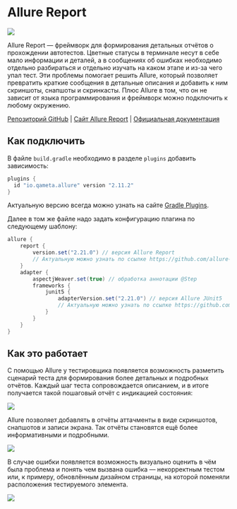 # Allure Report

![](https://raw.githubusercontent.com/qa-guru/knowledge-base/main/img/tools-java/Allure-Report/Allure-Report-banner-1.jpg)

Allure Report — фреймворк для формирования детальных отчётов о прохождении автотестов. Цветные статусы в терминале несут в себе мало информации и деталей, а в сообщениях об ошибках необходимо отдельно разбираться и отдельно изучать на каком этапе и из-за чего упал тест. Эти проблемы помогает решить Allure, который позволяет превратить краткие сообщения в детальные описания и добавить к ним скриншоты, снапшоты и скринкасты. Плюс Allure в том, что он не зависит от языка программирования и фреймворк можно подключить к любому окружению.

[Репозиторий GitHub](https://github.com/allure-examples) | [Сайт Allure Report](https://qameta.io/allure-report/) | [Официальная документация](https://docs.qameta.io/allure/) 

## Как подключить
В файле `build.gradle` необходимо в разделе `plugins` добавить зависимость:

```gradle
plugins {
  id "io.qameta.allure" version "2.11.2"
}
```

Актуальную версию всегда можно узнать на сайте [Gradle Plugins](https://plugins.gradle.org/plugin/io.qameta.allure).

Далее в том же файле надо задать конфигурацию плагина по следующему шаблону:
```gradle
allure {
    report {
        version.set("2.21.0") // версия Allure Report
        // Актуальную можно узнать по ссылке https://github.com/allure-framework/allure2
    }
    adapter {
        aspectjWeaver.set(true) // обработка аннотации @Step
        frameworks {
            junit5 {
                adapterVersion.set("2.21.0") // версия Allure JUnit5 
                // Актуальную можно узнать по ссылке https://github.com/allure-framework/allure-java
            }
        }
    }
}
```

## Как это работает 
С помощью Allure у тестировщика появляется возможность разметить сценарий теста для формирования более детальных и подробных отчётов. Каждый шаг теста сопровождается описанием, и в итоге получается такой пошаговый отчёт с индикацией состояния:

![](https://raw.githubusercontent.com/qa-guru/knowledge-base/main/img/tools-java/Allure-Report/allure_1.png)

Allure позволяет добавлять в отчёты аттачменты в виде скриншотов, снапшотов и записи экрана. Так отчёты становятся ещё более информативными и подробными. 

![](https://raw.githubusercontent.com/qa-guru/knowledge-base/main/img/tools-java/Allure-Report/allure_2.png)

В случае ошибки появляется возможность визуально оценить в чём была проблема и понять чем вызвана ошибка — некорректным тестом или, к примеру, обновлённым дизайном страницы, на которой поменяли расположения тестируемого элемента.

![](https://raw.githubusercontent.com/qa-guru/knowledge-base/main/img/tools-java/Allure-Report/allure_3.png)

